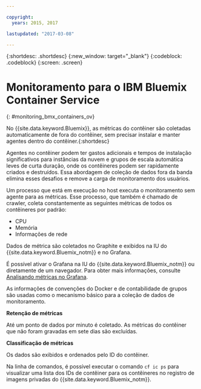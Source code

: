 ```yaml
---

copyright:
  years: 2015, 2017

lastupdated: "2017-03-08"

---
```



{:shortdesc: .shortdesc}
{:new_window: target="_blank"}
{:codeblock: .codeblock}
{:screen: .screen}


# Monitoramento para o IBM Bluemix Container Service
{: #monitoring_bmx_containers_ov}

No {{site.data.keyword.Bluemix}}, as métricas do contêiner são coletadas automaticamente de fora
do contêiner, sem precisar instalar e manter agentes dentro do contêiner.{:shortdesc}

Agentes no contêiner podem ter gastos adicionais e tempos de instalação
significativos para instâncias da nuvem e grupos de escala automática leves de curta duração, onde os contêineres
podem ser rapidamente criados e destruídos. Essa abordagem de coleção de dados fora da banda elimina esses
desafios e remove a carga de monitoramento dos usuários.

Um processo que está em execução no host executa o monitoramento sem agente para as métricas. Esse
processo, que também é chamado de crawler, coleta constantemente as seguintes métricas de todos os contêineres
por padrão:

* CPU
* Memória
* Informações de rede

Dados de métrica são coletados no Graphite e exibidos na IU do
{{site.data.keyword.Bluemix_notm}} e no Grafana. 

É possível ativar o Grafana na IU do {{site.data.keyword.Bluemix_notm}} ou diretamente de um
navegador. Para obter mais informações, consulte
[Analisando métricas
no Grafana](../grafana/monitoring_analyzing_metrics_grafana.html#analyzing_metrics_grafana).

As informações de
convenções do Docker e de contabilidade de grupos são usadas como o mecanismo básico para a coleção de dados
de monitoramento.

**Retenção de métricas**

Até um ponto de dados por minuto é coletado. As métricas do contêiner que não foram gravadas em sete dias são excluídas.
    
**Classificação de métricas**

Os dados são exibidos e ordenados pelo ID do contêiner. 

Na linha de comandos, é possível executar o comando `cf ic ps` para visualizar
uma lista dos IDs de contêiner para os contêineres no registro de
imagens privadas do {{site.data.keyword.Bluemix_notm}}.

